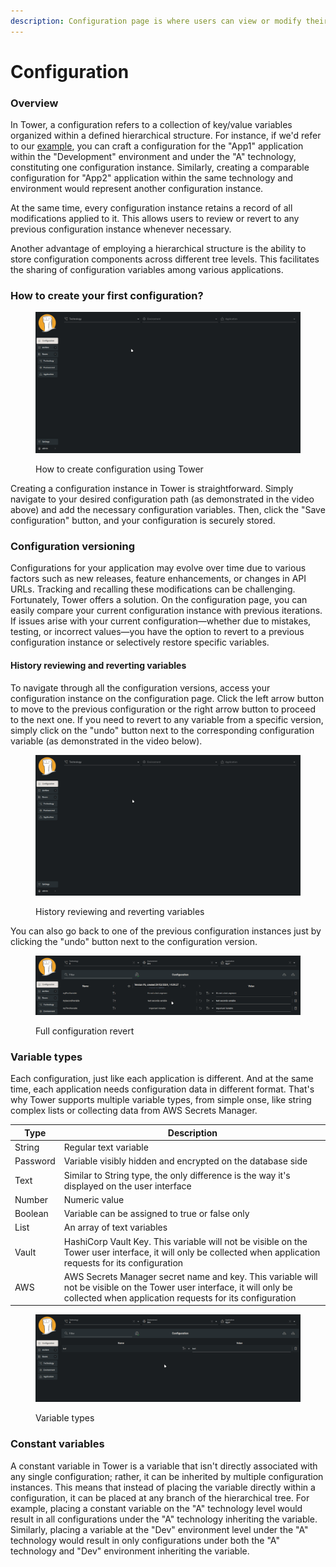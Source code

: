 ```yaml
---
description: Configuration page is where users can view or modify their configurations
---
```


# Configuration

### Overview

In Tower, a configuration refers to a collection of key/value variables organized within a defined hierarchical structure. For instance, if we'd refer to our [example](../how-to-start/example.md), you can craft a configuration for the "App1" application within the "Development" environment and under the "A" technology, constituting one configuration instance. Similarly, creating a comparable configuration for "App2" application within the same technology and environment would represent another configuration instance.

At the same time, every configuration instance retains a record of all modifications applied to it. This allows users to review or revert to any previous configuration instance whenever necessary.

Another advantage of employing a hierarchical structure is the ability to store configuration components across different tree levels. This facilitates the sharing of configuration variables among various applications.

### How to create your first configuration?

<figure><img src="../.gitbook/assets/Peek 2024-03-29 13-24.gif" alt=""><figcaption><p>How to create configuration using Tower</p></figcaption></figure>

Creating a configuration instance in Tower is straightforward. Simply navigate to your desired configuration path (as demonstrated in the video above) and add the necessary configuration variables. Then, click the "Save configuration" button, and your configuration is securely stored.

### Configuration versioning

Configurations for your application may evolve over time due to various factors such as new releases, feature enhancements, or changes in API URLs. Tracking and recalling these modifications can be challenging. Fortunately, Tower offers a solution. On the configuration page, you can easily compare your current configuration instance with previous iterations. If issues arise with your current configuration—whether due to mistakes, testing, or incorrect values—you have the option to revert to a previous configuration instance or selectively restore specific variables.

#### History reviewing and reverting variables

To navigate through all the configuration versions, access your configuration instance on the configuration page. Click the left arrow button to move to the previous configuration or the right arrow button to proceed to the next one. If you need to revert to any variable from a specific version, simply click on the "undo" button next to the corresponding configuration variable (as demonstrated in the video below).

<figure><img src="../.gitbook/assets/Peek 2024-03-29 14-09.gif" alt=""><figcaption><p>History reviewing and reverting variables</p></figcaption></figure>

You can also go back to one of the previous configuration instances just by clicking the "undo" button next to the configuration version.

<figure><img src="../.gitbook/assets/configuration_revert.gif" alt=""><figcaption><p>Full configuration revert</p></figcaption></figure>

### Variable types

Each configuration, just like each application is different. And at the same time, each application needs configuration data in different format. That's why Tower supports multiple variable types, from simple onse, like string complex lists or collecting data from AWS Secrets Manager.



| Type     | Description                                                                                                                                                                       |
| -------- | --------------------------------------------------------------------------------------------------------------------------------------------------------------------------------- |
| String   | Regular text variable                                                                                                                                                             |
| Password | Variable visibly hidden and encrypted on the database side                                                                                                                        |
| Text     | Similar to String type, the only difference is the way it's displayed on the user interface                                                                                       |
| Number   | Numeric value                                                                                                                                                                     |
| Boolean  | Variable can be assigned to true or false only                                                                                                                                    |
| List     | An array of text variables                                                                                                                                                        |
| Vault    | HashiCorp Vault Key. This variable will not be visible on the Tower user interface, it will only be collected when application requests for its configuration                     |
| AWS      | AWS Secrets Manager secret name and key. This variable will not be visible on the Tower user interface, it will only be collected when application requests for its configuration |



<figure><img src="../.gitbook/assets/configuration_types.gif" alt=""><figcaption><p>Variable types</p></figcaption></figure>

### Constant variables

A constant variable in Tower is a variable that isn't directly associated with any single configuration; rather, it can be inherited by multiple configuration instances. This means that instead of placing the variable directly within a configuration, it can be placed at any branch of the hierarchical tree. For example, placing a constant variable on the "A" technology level would result in all configurations under the "A" technology inheriting the variable. Similarly, placing a variable at the "Dev" environment level under the "A" technology would result in only configurations under both the "A" technology and "Dev" environment inheriting the variable.
